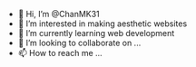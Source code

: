 - 👋 Hi, I’m @ChanMK31
- 👀 I’m interested in making aesthetic websites 
- 🌱 I’m currently learning web development 
- 💞️ I’m looking to collaborate on ...
- 📫 How to reach me ...

<!---
ChanMK31/ChanMK31 is a ✨ special ✨ repository because its `README.md` (this file) appears on your GitHub profile.
You can click the Preview link to take a look at your changes.
--->

